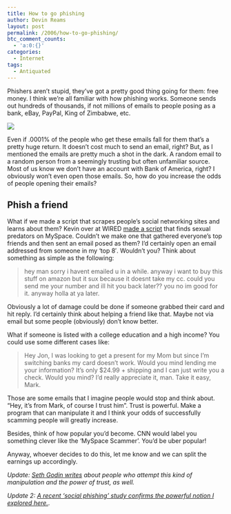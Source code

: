 ```yaml
---
title: How to go phishing
author: Devin Reams
layout: post
permalink: /2006/how-to-go-phishing/
btc_comment_counts:
  - 'a:0:{}'
categories:
  - Internet
tags:
  - Antiquated
---
```

Phishers aren&#8217;t stupid, they&#8217;ve got a pretty good thing going for them: free money. I think we&#8217;re all familiar with how phishing works. Someone sends out hundreds of thousands, if not millions of emails to people posing as a bank, eBay, PayPal, King of Zimbabwe, etc.

<img src="https://devin.reams.me/wp-content/uploads/2006/10/phishing.png" align="center" />

Even if .0001% of the people who get these emails fall for them that&#8217;s a pretty huge return. It doesn&#8217;t cost much to send an email, right? But, as I mentioned the emails are pretty much a shot in the dark. A random email to a random person from a seemingly trusting but often unfamiliar source. Most of us know we don&#8217;t have an account with Bank of America, right? I obviously won&#8217;t even open those emails. So, how do you increase the odds of people opening their emails?

## Phish a friend

What if we made a script that scrapes people&#8217;s social networking sites and learns about them? Kevin over at WIRED [made a script][1] that finds sexual predators on MySpace. Couldn&#8217;t we make one that gathered everyone&#8217;s top friends and then sent an email posed as them? I&#8217;d certainly open an email addressed from someone in my &#8216;top 8&#8242;. Wouldn&#8217;t you? Think about something as simple as the following:

> hey man sorry i havent emailed u in a while. anyway i want to buy this stuff on amazon but it sux because it doesnt take my cc. could you send me your number and ill hit you back later?? you no im good for it. anyway holla at ya later.

Obviously a lot of damage could be done if someone grabbed their card and hit reply. I&#8217;d certainly think about helping a friend like that. Maybe not via email but some people (obviously) don&#8217;t know better.

What if someone is listed with a college education and a high income? You could use some different cases like:

> Hey Jon, I was looking to get a present for my Mom but since I&#8217;m switching banks my card doesn&#8217;t work. Would you mind lending me your information? It&#8217;s only $24.99 + shipping and I can just write you a check. Would you mind? I&#8217;d really appreciate it, man. Take it easy, Mark.

Those are some emails that I imagine people would stop and think about. &#8220;Hey, it&#8217;s from Mark, of course I trust him&#8221;. Trust is powerful. Make a program that can manipulate it and I think your odds of successfully scamming people will greatly increase.

Besides, think of how popular you&#8217;d become. CNN would label you something clever like the &#8216;MySpace Scammer&#8217;. You&#8217;d be uber popular!

Anyway, whoever decides to do this, let me know and we can split the earnings up accordingly.

*Update: [Seth Godin writes][2] about people who attempt this kind of manipulation and the power of trust, as well.*

*Update 2: [A recent &#8216;social phishing&#8217; study confirms the powerful notion I explored here.][3]*.

 [1]: http://www.wired.com/news/technology/0,71948-0.html?tw=wn_index_1
 [2]: http://sethgodin.typepad.com/seths_blog/2006/10/the_manipulator.html
 [3]: http://summation.typepad.com/summation/2007/01/social_phishing.html